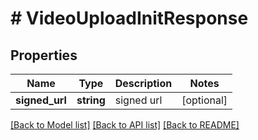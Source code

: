 # # VideoUploadInitResponse

## Properties

Name | Type | Description | Notes
------------ | ------------- | ------------- | -------------
**signed_url** | **string** | signed url | [optional]

[[Back to Model list]](../../README.md#models) [[Back to API list]](../../README.md#endpoints) [[Back to README]](../../README.md)
